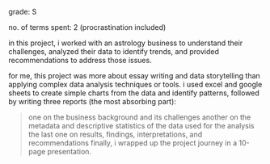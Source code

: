 grade: S

no. of terms spent: 2 (procrastination included)

in this project, i worked with an astrology business to understand their challenges, analyzed their data to identify trends, and provided recommendations to address those issues.

for me, this project was more about essay writing and data storytelling than applying complex data analysis techniques or tools. i used excel and google sheets to create simple charts from the data and identify patterns, followed by writing three reports (the most absorbing part):
> one on the business background and its challenges
another on the metadata and descriptive statistics of the data used for the analysis
the last one on results, findings, interpretations, and recommendations
finally, i wrapped up the project journey in a 10-page presentation.
